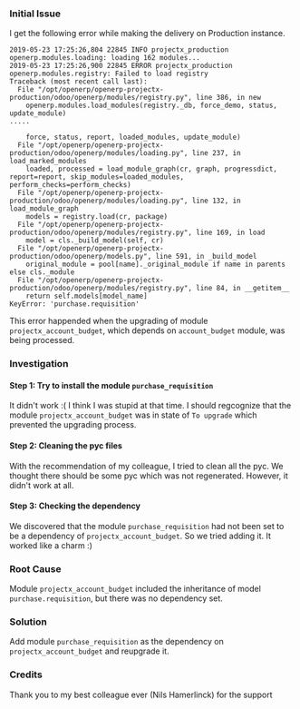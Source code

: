 ### Initial Issue
I get the following error while making the delivery on Production instance.
```
2019-05-23 17:25:26,804 22845 INFO projectx_production openerp.modules.loading: loading 162 modules...
2019-05-23 17:25:26,900 22845 ERROR projectx_production openerp.modules.registry: Failed to load registry
Traceback (most recent call last):
  File "/opt/openerp/openerp-projectx-production/odoo/openerp/modules/registry.py", line 386, in new
    openerp.modules.load_modules(registry._db, force_demo, status, update_module)
.....

    force, status, report, loaded_modules, update_module)
  File "/opt/openerp/openerp-projectx-production/odoo/openerp/modules/loading.py", line 237, in load_marked_modules
    loaded, processed = load_module_graph(cr, graph, progressdict, report=report, skip_modules=loaded_modules, perform_checks=perform_checks)
  File "/opt/openerp/openerp-projectx-production/odoo/openerp/modules/loading.py", line 132, in load_module_graph
    models = registry.load(cr, package)
  File "/opt/openerp/openerp-projectx-production/odoo/openerp/modules/registry.py", line 169, in load
    model = cls._build_model(self, cr)
  File "/opt/openerp/openerp-projectx-production/odoo/openerp/models.py", line 591, in _build_model
    original_module = pool[name]._original_module if name in parents else cls._module
  File "/opt/openerp/openerp-projectx-production/odoo/openerp/modules/registry.py", line 84, in __getitem__
    return self.models[model_name]
KeyError: 'purchase.requisition'
```
This error happended when the upgrading of module `projectx_account_budget`, which depends on `account_budget` module, was being processed.

### Investigation
#### Step 1: Try to install the module `purchase_requisition`
It didn't work :( I think I was stupid at that time. I should regcognize that the module `projectx_account_budget` was in state of `To upgrade` which prevented the upgrading process.

#### Step 2: Cleaning the pyc files
With the recommendation of my colleague, I tried to clean all the pyc. We thought there should be some pyc which was not regenerated. However, it didn't work at all.

#### Step 3: Checking the dependency
We discovered that the module `purchase_requisition` had not been set to be a dependency of `projectx_account_budget`. So we tried adding it. It worked like a charm :)

### Root Cause
Module `projectx_account_budget` included the inheritance of model `purchase.requisition`, but there was no dependency set.

### Solution
Add module `purchase_requisition` as the dependency on `projectx_account_budget` and reupgrade it.


### Credits
Thank you to my best colleague ever (Nils Hamerlinck) for the support
